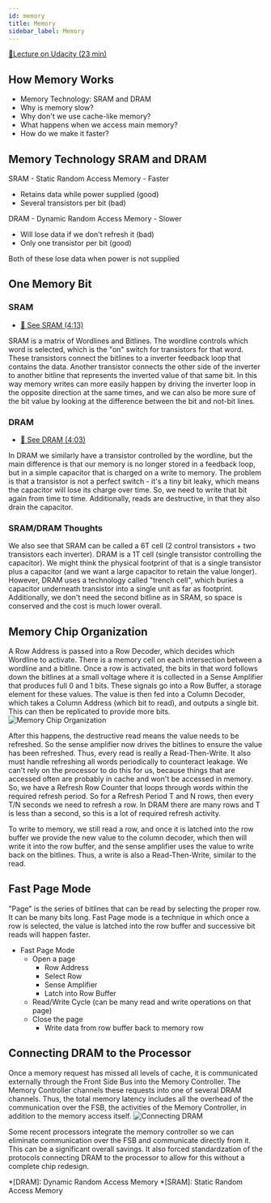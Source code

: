 ```yaml
---
id: memory
title: Memory
sidebar_label: Memory
---
```


[🔗Lecture on Udacity (23 min)](https://classroom.udacity.com/courses/ud007/lessons/872590120/concepts/last-viewed)

## How Memory Works
* Memory Technology: SRAM and DRAM
* Why is memory slow?
* Why don't we use cache-like memory?
* What happens when we access main memory?
* How do we make it faster?

## Memory Technology SRAM and DRAM
SRAM - Static Random Access Memory - Faster
- Retains data while power supplied (good)
- Several transistors per bit (bad)

DRAM - Dynamic Random Access Memory - Slower
- Will lose data if we don't refresh it (bad)
- Only one transistor per bit (good)

Both of these lose data when power is not supplied

## One Memory Bit
### SRAM
* [🎥 See SRAM (4:13)](https://www.youtube.com/watch?v=mwNqzc1o5zM)

SRAM is a matrix of Wordlines and Bitlines. The wordline controls which word is selected, which is the "on" switch for transistors for that word. These transistors connect the bitlines to a inverter feedback loop that contains the data. Another transistor connects the other side of the inverter to another bitline that represents the inverted value of that same bit. In this way memory writes can more easily happen by driving the inverter loop in the opposite direction at the same times, and we can also be more sure of the bit value by looking at the difference between the bit and not-bit lines.

### DRAM
* [🎥 See DRAM (4:03)](https://www.youtube.com/watch?v=3s7zsLU83bY)

In DRAM we similarly have a transistor controlled by the wordline, but the main difference is that our memory is no longer stored in a feedback loop, but in a simple capacitor that is charged on a write to memory. The problem is that a transistor is not a perfect switch - it's a tiny bit leaky, which means the capacitor will lose its charge over time. So, we need to write that bit again from time to time. Additionally, reads are destructive, in that they also drain the capacitor.

### SRAM/DRAM Thoughts

We also see that SRAM can be called a 6T cell (2 control transistors + two transistors each inverter). DRAM is a 1T cell (single transistor controlling the capacitor). We might think the physical footprint of that is a single transistor plus a capacitor (and we want a large capacitor to retain the value longer). However, DRAM uses a technology called "trench cell", which buries a capacitor underneath transistor into a single unit as far as footprint. Additionally, we don't need the second bitline as in SRAM, so space is conserved and the cost is much lower overall.

## Memory Chip Organization
A Row Address is passed into a Row Decoder, which decides which Wordline to activate. There is a memory cell on each intersection between a wordline and a bitline. Once a row is activated, the bits in that word follows down the bitlines at a small voltage where it is collected in a Sense Amplifier that produces full 0 and 1 bits. These signals go into a Row Buffer, a storage element for these values. The value is then fed into a Column Decoder, which takes a Column Address (which bit to read), and outputs a single bit. This can then be replicated to provide more bits.
![Memory Chip Organization](https://i.imgur.com/ABBEPWh.png)

After this happens, the destructive read means the value needs to be refreshed. So the sense amplifier now drives the bitlines to ensure the value has been refreshed. Thus, every read is really a Read-Then-Write. It also must handle refreshing all words periodically to counteract leakage. We can't rely on the processor to do this for us, because things that are accessed often are probably in cache and won't be accessed in memory. So, we have a Refresh Row Counter that loops through words within the required refresh period. So for a Refresh Period T and N rows, then every T/N seconds we need to refresh a row. In DRAM there are many rows and T is less than a second, so this is a lot of required refresh activity.

To write to memory, we still read a row, and once it is latched into the row buffer we provide the new value to the column decoder, which then will write it into the row buffer, and the sense amplifier uses the value to write back on the bitlines. Thus, a write is also a Read-Then-Write, similar to the read.

## Fast Page Mode
"Page" is the series of bitlines that can be read by selecting the proper row. It can be many bits long. Fast Page mode is a technique in which once a row is selected, the value is latched into the row buffer and successive bit reads will happen faster.
- Fast Page Mode
  - Open a page
    - Row Address 
    - Select Row
    - Sense Amplifier
    - Latch into Row Buffer
  - Read/Write Cycle (can be many read and write operations on that page)
  - Close the page
    - Write data from row buffer back to memory row

## Connecting DRAM to the Processor
Once a memory request has missed all levels of cache, it is communicated externally through the Front Side Bus into the Memory Controller. The Memory Controller channels these requests into one of several DRAM channels. Thus, the total memory latency includes all the overhead of the communication over the FSB, the activities of the Memory Controller, in addition to the memory access itself.
![Connecting DRAM](https://i.imgur.com/MNIeFRR.png)

Some recent processors integrate the memory controller so we can eliminate communication over the FSB and communicate directly from it. This can be a significant overall savings. It also forced standardzation of the protocols connecting DRAM to the processor to allow for this without a complete chip redesign.



*[DRAM]: Dynamic Random Access Memory
*[SRAM]: Static Random Access Memory